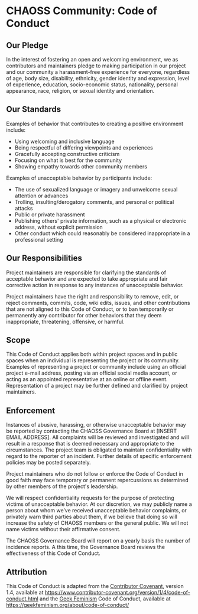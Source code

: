 # CHAOSS Community: Code of Conduct

## Our Pledge

In the interest of fostering an open and welcoming environment, we as
contributors and maintainers pledge to making participation in our project and
our community a harassment-free experience for everyone, regardless of age, body
size, disability, ethnicity, gender identity and expression, level of experience,
education, socio-economic status, nationality, personal appearance, race,
religion, or sexual identity and orientation.

## Our Standards

Examples of behavior that contributes to creating a positive environment
include:

* Using welcoming and inclusive language
* Being respectful of differing viewpoints and experiences
* Gracefully accepting constructive criticism
* Focusing on what is best for the community
* Showing empathy towards other community members

Examples of unacceptable behavior by participants include:

* The use of sexualized language or imagery and unwelcome sexual attention or
  advances
* Trolling, insulting/derogatory comments, and personal or political attacks
* Public or private harassment
* Publishing others' private information, such as a physical or electronic
  address, without explicit permission
* Other conduct which could reasonably be considered inappropriate in a
  professional setting

## Our Responsibilities

Project maintainers are responsible for clarifying the standards of acceptable
behavior and are expected to take appropriate and fair corrective action in
response to any instances of unacceptable behavior.

Project maintainers have the right and responsibility to remove, edit, or
reject comments, commits, code, wiki edits, issues, and other contributions
that are not aligned to this Code of Conduct, or to ban temporarily or
permanently any contributor for other behaviors that they deem inappropriate,
threatening, offensive, or harmful.

## Scope

This Code of Conduct applies both within project spaces and in public spaces
when an individual is representing the project or its community. Examples of
representing a project or community include using an official project e-mail
address, posting via an official social media account, or acting as an appointed
representative at an online or offline event. Representation of a project may be
further defined and clarified by project maintainers.

## Enforcement

Instances of abusive, harassing, or otherwise unacceptable behavior may be
reported by contacting the CHAOSS Governance Board at [INSERT EMAIL ADDRESS]. All
complaints will be reviewed and investigated and will result in a response that
is deemed necessary and appropriate to the circumstances. The project team is
obligated to maintain confidentiality with regard to the reporter of an incident.
Further details of specific enforcement policies may be posted separately.

Project maintainers who do not follow or enforce the Code of Conduct in good
faith may face temporary or permanent repercussions as determined by other
members of the project's leadership.

We will respect confidentiality requests for the purpose of protecting victims of unacceptable behavior. At our discretion, we may publicly name a person about whom we’ve received unacceptable behavior complaints, or privately warn third parties about them, if we believe that doing so will increase the safety of CHAOSS members or the general public. We will not name victims without their affirmative consent.

The CHAOSS Governance Board will report on a yearly basis the number of incidence reports. A this time, the Governance Board reviews the effectiveness of this Code of Conduct.

## Attribution

This Code of Conduct is adapted from the [Contributor Covenant][cc-homepage], version 1.4,
available at https://www.contributor-covenant.org/version/1/4/code-of-conduct.html
and the [Geek Feminism][gf-homepage] Code of Conduct,
available at https://geekfeminism.org/about/code-of-conduct/

[cc-homepage]: https://www.contributor-covenant.org
[gf-homepage]: https://geekfeminism.org/
